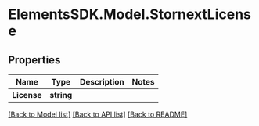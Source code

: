 # ElementsSDK.Model.StornextLicense

## Properties

Name | Type | Description | Notes
------------ | ------------- | ------------- | -------------
**License** | **string** |  | 

[[Back to Model list]](../README.md#documentation-for-models) [[Back to API list]](../README.md#documentation-for-api-endpoints) [[Back to README]](../README.md)

